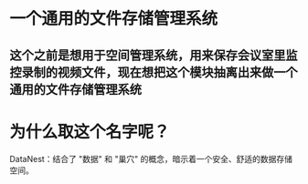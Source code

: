 # 一个通用的文件存储管理系统
## 这个之前是想用于空间管理系统，用来保存会议室里监控录制的视频文件，现在想把这个模块抽离出来做一个通用的文件存储管理系统
# 为什么取这个名字呢？
DataNest：结合了 "数据" 和 "巢穴" 的概念，暗示着一个安全、舒适的数据存储空间。